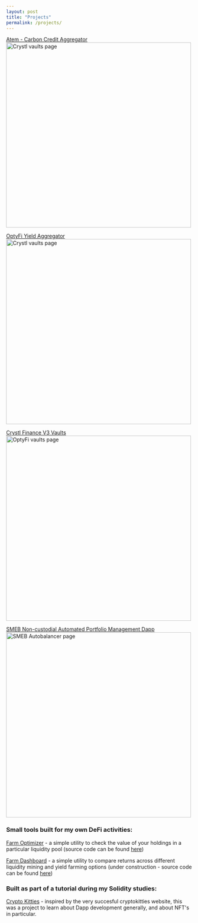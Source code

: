 ```yaml
---
layout: post
title: "Projects"
permalink: /projects/
---
```

[Atem - Carbon Credit Aggregator](https://richjamo.github.io/portfolio/atem/)  
<img src="../images/atem.png" alt="Crystl vaults page" width="500"/>

[OptyFi Yield Aggregator](https://richjamo.github.io/portfolio/opty/)  
<img src="../images/opty_vaults_page.png" alt="Crystl vaults page" width="500"/>

[Crystl Finance V3 Vaults](https://richjamo.github.io/portfolio/crystl/)  
<img src="../images/crystl_vaults_page.png" alt="OptyFi vaults page" width="500"/>

[SMEB Non-custodial Automated Portfolio Management Dapp](https://richjamo.github.io/portfolio/smeb/)  
<img src="../images/smeb_page.png" alt="SMEB Autobalancer page" width="500"/>

### Small tools built for my own DeFi activities:
[Farm Optimizer](https://richjamo.github.io/FarmOptimizer/) - a simple utility to check the value of your holdings in a particular liquidity pool
(source code can be found [here](https://github.com/RichJamo/FarmOptimizer))

[Farm Dashboard](https://richjamo.github.io/FarmDashboard/) - a simple utility to compare returns across different liquidity mining and yield farming options (under construction - source code can be found [here](https://github.com/RichJamo/FarmDashboard))

### Built as part of a tutorial during my Solidity studies:  
[Crypto Kitties](https://richjamo.github.io/CryptoKitties/) - inspired by the very succesful cryptokitties website, this was a project to learn about Dapp development generally, and about NFT's in particular.
